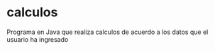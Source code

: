 # calculos
Programa en Java que realiza calculos de acuerdo a los datos que el usuario ha ingresado
